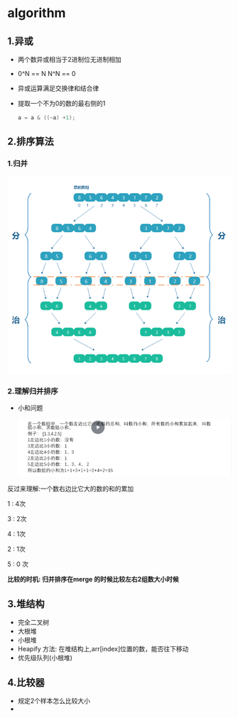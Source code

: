 # algorithm

## 1.异或

- 两个数异或相当于2进制位无进制相加

- 0^N == N   N^N == 0

- 异或运算满足交换律和结合律

- 提取一个不为0的数的最右侧的1

  ~~~c#
  a = a & ((~a) +1); 
  ~~~




## 2.排序算法

### 1.归并

![归并排序](./assets/归并排序.png)



### 2.理解归并排序

- 小和问题

  ![image-20230721175411032](./assets/image-20230721175411032.png)



反过来理解:一个数右边比它大的数的和的累加

1 : 4次

3 : 2次

4 : 1次

2 : 1次

5 : 0 次

**比较的时机: 归并排序在merge 的时候比较左右2组数大小时候**



## 3.堆结构

- 完全二叉树
- 大根堆
- 小根堆
- Heapify 方法: 在堆结构上,arr[index]位置的数，能否往下移动
- 优先级队列(小根堆)



## 4.比较器

- 规定2个样本怎么比较大小
- 

